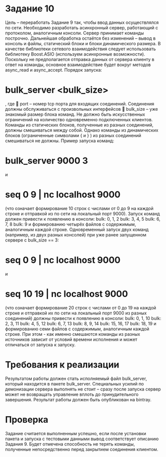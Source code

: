 # Задание 10
Цель – переработать Задание 9 так, чтобы ввод данных осуществлялся по сети. Необходимо
разработать асинхронный сервер, работающий с протоколом, аналогичным консоли. Сервер
принимает команды построчно.
Дальнейшая обработка остаётся без изменений – вывод в консоль и файлы, статический блоки и
блоки динамического размера.
В качестве библиотеки сетевого взаимодействия следует использовать библиотеку Boost.ASIO
(используем асинхронные возможности).
Поскольку не предполагается отправка данных от сервера клиенту в ответ на команды, основное
взаимодействие будет вокруг методов async_read и async_accept.
Порядок запуска:
# bulk_server <port> <bulk_size>
, где
 port – номер tcp порта для входящих соединений. Соединения должны обслуживаться с
произвольных интерфейсов
 bulk_size – уже знакомый размер блока команд.
Не должно быть искусственных ограничений на количество одновременно подключенных
клиентов. Команды из статических блоков, полученные из разных соединений, должны
смешиваться между собой. Однако команды из динамических блоков (ограниченные символами {
и } ) из разных соединений смешиваться не должны.
Пример запуска команд:
# bulk_server 9000 3
и
# seq 0 9 | nc localhost 9000
(что означает формирование 10 строк с числами от 0 до 9 на каждой строке и отправкой из по сети
на локальный порт 9000).
Запуск команд должен привести к появлению в консоли:
bulk: 0, 1, 2
bulk: 3, 4, 5
bulk: 6, 7, 8
bulk: 9
и формированию четырёх файлов с содержимым, аналогичным каждой строке.
Одновременный запуск двух команд (например, из двух разных консолей) при уже ранее
запущенном сервере с bulk_size == 3:
# seq 0 9 | nc localhost 9000
и
# seq 10 19 | nc localhost 9000
(что означает формирование 20 строк с числами от 0 до 19 на каждой строке и отправкой их по сети
на локальный порт 9000 из разных соединений) должны привести к появлению в консоли:
bulk: 0, 1, 10
bulk: 2, 3, 11
bulk: 4, 5, 12
bulk: 6, 7, 13
bulk: 8, 9, 14
bulk: 15, 16, 17
bulk: 18, 19
и формированию семи файлов с содержимым, аналогичным каждой строке.
При этом - как именно смешаются команды из разных источников зависит от условий времени
исполнения и может отличаться от запуска к запуску.
# Требования к реализации
Результатом работы должен стать исполняемый файл bulk_server, который находится в пакете
bulk_server. Специальных усилий по демонизации сервера выполнять не стоит – сразу после
запуска сервер может не возвращать управление вплоть до принудительного завершения.
Результат работы должен быть опубликован на bintray.
# Проверка
Задание считается выполненным успешно, если после установки пакета и запуска с тестовыми
данными вывод соответствует описанию Задания 9. Будет отмечена способность не терять
команды, полученные непосредственно перед закрытием соединения клиентом.
